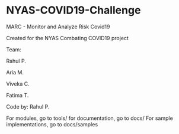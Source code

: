 # NYAS-COVID19-Challenge

MARC - Monitor and Analyze Risk Covid19

Created for the NYAS Combating COVID19 project

Team:

Rahul P.

Aria M.

Viveka C.

Fatima T.

Code by: Rahul P.

For modules, go to tools/
for documentation, go to docs/
For sample implementations, go to docs/samples
